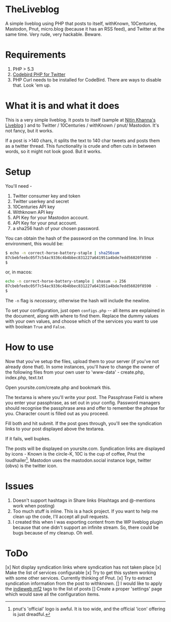 TheLiveblog
===========

  A simple liveblog using PHP that posts to itself, withKnown, 10Centuries, Mastodon, Pnut, micro.blog (because it has an RSS feed), and Twitter at the same time. Very rude, very hackable. Beware.

Requirements
============

1. PHP > 5.3 
2. [Codebird PHP for Twitter](https://github.com/jublonet/codebird-php)
3. PHP Curl needs to be installed for CodeBird. There are ways to disable that. Look 'em up. 

What it is and what it does
===========================

  This is a very simple liveblog. It posts to itself (sample at [Nitin Khanna's Liveblog](http://liveblog.nitinkhanna.com/) ) and to Twitter / 10Centuries / withKnown / pnut/ Mastodon. It's not fancy, but it works.  
  
  If a post is >140 chars, it splits the text to 140 char tweets and posts them as a twitter thread. This functionality is crude and often cuts in between words, so it might not look good. But it works.


Setup
=====

  You'll need -  
  
  1. Twitter consumer key and token
  2. Twitter userkey and secret
  2. 10Centuries API key 
  3. Withknown API key
  4. API Key for your Mastodon account.
  5. API Key for your pnut account.
  6. a sha256 hash of your chosen password.
  
  You can obtain the hash of the password on the command line. In linux environment, this would be:

  ```bash
  $ echo -n correct-horse-battery-staple | sha256sum
  87cbebfeebc05f7c54ac9336c4b4bbec831227a641951a4bde7edd56020f8590  -
  $
  ```

  or, in macos:

  ```bash
  echo -n correct-horse-battery-stample | shasum -a 256
  87cbebfeebc05f7c54ac9336c4b4bbec831227a641951a4bde7edd56020f8590  -
  $
  ```

  The `-n` flag is _necessary,_ otherwise the hash will include the newline.

  To set your configuration, just open `configs.php` -- all items are explained in the document, along with where to find them. Replace the dummy values with your own values, and choose which of the services you want to use with boolean `True` and `False`.
  
How to use
==========
  Now that you've setup the files, upload them to your server (if you've not already done that). In some instances, you'll have to change the owner of the following files from your own user to 'www-data' - create.php, index.php, text.txt
  
  Open yoursite.com/create.php and bookmark this.

  The textarea is where you'll write your post. The Passphrase Field is where you enter your passphrase, as set out in your config. Password managers should recognise the passphrase area and offer to remember the phrase for you. Character count is filled out as you proceed.
  
  Fill both and hit submit. If the post goes through, you'll see the syndication links to your post displayed above the textarea.
  
  If it fails, well bupkes.
  
  The posts will be displayed on yoursite.com. Syndication links are displayed by icons - Known is the circle-K, 10C is the cup of coffee, Pnut the loudhailer[^1], Mastodon uses the mastodon.social instance loge, twitter (obvs) is the twitter icon.   

Issues
======
  1. Doesn't support hashtags in Share links (Hashtags and @-mentions work when posting)  
  2. Too much stuff is inline. This is a hack project. If you want to help me clean up the code, I'll accept all pull requests.  
  3. I created this when I was exporting content from the WP liveblog plugin because that one didn't support an infinite stream. So, there could be bugs because of my cleanup. Oh well.

ToDo
====

[x] Not display syndication links where syndication has not taken place
[x] Make the list of services configurable
[x] Try to get this system working with some other services. Currently thinking of Pnut.
[x] Try to extract syndication information from the post to withknown.
[] I would like to apply the [indieweb mf2](https://indieweb.org/microformats) tags to the list of posts
[] Create a proper 'settings' page which would save all the configuration items.

[^1]: pnut's 'official' logo is awful. It is too wide, and the official 'icon' offering is just dreadful.
